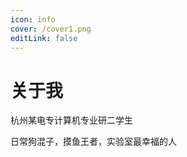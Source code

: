 ```yaml
---
icon: info
cover: /cover1.png
editLink: false 
---
```


# 关于我

杭州某电专计算机专业研二学生

日常狗混子，摸鱼王者，实验室最幸福的人


